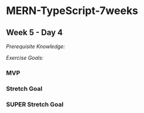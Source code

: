 # MERN-TypeScript-7weeks

## Week 5 - Day 4

*Prerequisite Knowledge:*

*Exercise Goals:*

### MVP


### Stretch Goal


### SUPER Stretch Goal